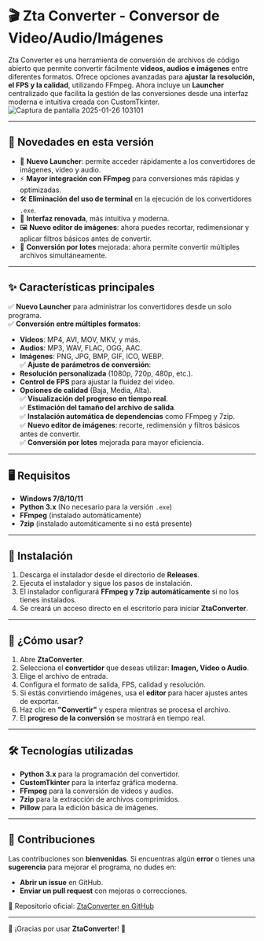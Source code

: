 # 🎬 Zta Converter - Conversor de Video/Audio/Imágenes  

Zta Converter es una herramienta de conversión de archivos de código abierto que permite convertir fácilmente **videos, audios e imágenes** entre diferentes formatos. Ofrece opciones avanzadas para **ajustar la resolución, el FPS y la calidad**, utilizando FFmpeg. Ahora incluye un **Launcher** centralizado que facilita la gestión de las conversiones desde una interfaz moderna e intuitiva creada con CustomTkinter.  
![Captura de pantalla 2025-01-26 103101](https://github.com/user-attachments/assets/171da886-8f64-42ac-b455-90d64af673b4)

---

## 🚀 Novedades en esta versión
- 📌 **Nuevo Launcher**: permite acceder rápidamente a los convertidores de imágenes, video y audio.  
- ⚡ **Mayor integración con FFmpeg** para conversiones más rápidas y optimizadas.  
- 🛠️ **Eliminación del uso de terminal** en la ejecución de los convertidores `.exe`.  
- 🎨 **Interfaz renovada**, más intuitiva y moderna.  
- 🖼️ **Nuevo editor de imágenes**: ahora puedes recortar, redimensionar y aplicar filtros básicos antes de convertir.  
- 🔄 **Conversión por lotes** mejorada: ahora permite convertir múltiples archivos simultáneamente.  

---

## ✨ Características principales
✅ **Nuevo Launcher** para administrar los convertidores desde un solo programa.  
✅ **Conversión entre múltiples formatos**:  
   - **Videos**: MP4, AVI, MOV, MKV, y más.  
   - **Audios**: MP3, WAV, FLAC, OGG, AAC.  
   - **Imágenes**: PNG, JPG, BMP, GIF, ICO, WEBP.  
✅ **Ajuste de parámetros de conversión**:  
   - **Resolución personalizada** (1080p, 720p, 480p, etc.).  
   - **Control de FPS** para ajustar la fluidez del video.  
   - **Opciones de calidad** (Baja, Media, Alta).  
✅ **Visualización del progreso en tiempo real**.  
✅ **Estimación del tamaño del archivo de salida**.  
✅ **Instalación automática de dependencias** como FFmpeg y 7zip.  
✅ **Nuevo editor de imágenes**: recorte, redimensión y filtros básicos antes de convertir.  
✅ **Conversión por lotes** mejorada para mayor eficiencia.  

---

## 🖥️ Requisitos
- **Windows 7/8/10/11**  
- **Python 3.x** (No necesario para la versión `.exe`)  
- **FFmpeg** (instalado automáticamente)  
- **7zip** (instalado automáticamente si no está presente)  

---

## 👅 Instalación
1. Descarga el instalador desde el directorio de **Releases**.  
2. Ejecuta el instalador y sigue los pasos de instalación.  
3. El instalador configurará **FFmpeg y 7zip automáticamente** si no los tienes instalados.  
4. Se creará un acceso directo en el escritorio para iniciar **ZtaConverter**.  

---

## 🎯 ¿Cómo usar?
1. Abre **ZtaConverter**.  
2. Selecciona el **convertidor** que deseas utilizar: **Imagen, Video o Audio**.  
3. Elige el archivo de entrada.  
4. Configura el formato de salida, FPS, calidad y resolución.  
5. Si estás convirtiendo imágenes, usa el **editor** para hacer ajustes antes de exportar.  
6. Haz clic en **"Convertir"** y espera mientras se procesa el archivo.  
7. El **progreso de la conversión** se mostrará en tiempo real.  

---

## 🛠️ Tecnologías utilizadas
- **Python 3.x** para la programación del convertidor.  
- **CustomTkinter** para la interfaz gráfica moderna.  
- **FFmpeg** para la conversión de videos y audios.  
- **7zip** para la extracción de archivos comprimidos.  
- **Pillow** para la edición básica de imágenes.  

---

## 🤝 Contribuciones
Las contribuciones son **bienvenidas**. Si encuentras algún **error** o tienes una **sugerencia** para mejorar el programa, no dudes en:  
- **Abrir un issue** en GitHub.  
- **Enviar un pull request** con mejoras o correcciones.  

📌 Repositorio oficial: [ZtaConverter en GitHub](https://github.com/ZtaDevs/ZtaConverter)  

---

🎉 ¡Gracias por usar **ZtaConverter**! 🚀

